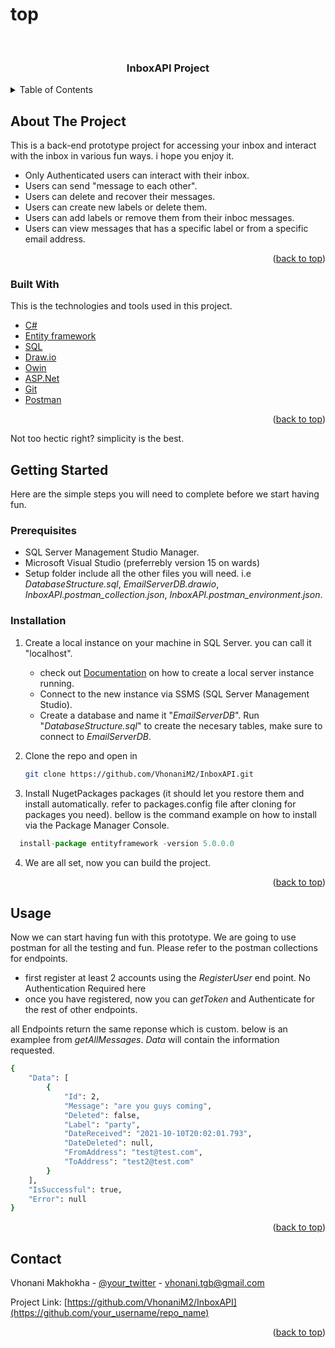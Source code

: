 # top

<!-- PROJECT LOGO -->
<br />
<div align="center">
  <h3 align="center">InboxAPI Project</h3>

  <p align="center">
    
  </p>
</div>


<!-- TABLE OF CONTENTS -->
<details>
  <summary>Table of Contents</summary>
  <ol>
    <li>
      <a href="#about-the-project">About The Project</a>
      <ul>
        <li><a href="#built-with">Built With</a></li>
      </ul>
    </li>
    <li>
      <a href="#getting-started">Getting Started</a>
      <ul>
        <li><a href="#prerequisites">Prerequisites</a></li>
        <li><a href="#installation">Installation</a></li>
      </ul>
    </li>
    <li><a href="#usage">Usage</a></li>
    <li><a href="#roadmap">Roadmap</a></li>
    <li><a href="#contributing">Contributing</a></li>
    <li><a href="#license">License</a></li>
    <li><a href="#contact">Contact</a></li>
    <li><a href="#acknowledgments">Acknowledgments</a></li>
  </ol>
</details>



<!-- ABOUT THE PROJECT -->
## About The Project


This is a back-end prototype project for accessing your inbox and interact with the inbox in various fun ways. i hope you enjoy it. 

* Only Authenticated users can interact with their inbox. 
* Users can send "message to each other".
* Users can delete and recover their messages.
* Users can create new labels or delete them.
* Users can add labels or remove them from their inboc messages.
* Users can view messages that has a specific label or from a specific email address.

<p align="right">(<a href="#top">back to top</a>)</p>

### Built With

This is the technologies and tools used in this project. 

* [C#](https://docs.microsoft.com/en-us/dotnet/csharp/)
* [Entity framework](https://docs.microsoft.com/en-us/ef/)
* [SQL](https://docs.microsoft.com/en-us/sql/ssms/download-sql-server-management-studio-ssms?view=sql-server-ver15)
* [Draw.io](https://app.diagrams.net/)
* [Owin](https://docs.microsoft.com/en-us/aspnet/aspnet/overview/owin-and-katana/)
* [ASP.Net](https://dotnet.microsoft.com/apps/aspnet)
* [Git](https://git-scm.com/)
* [Postman](https://www.postman.com/)

<p align="right">(<a href="#top">back to top</a>)</p>

Not too hectic right? simplicity is the best. 

<!-- GETTING STARTED -->
## Getting Started

Here are the simple steps you will need to complete before we start having fun.

### Prerequisites

* SQL Server Management Studio Manager.
* Microsoft Visual Studio (preferrebly version 15 on wards)
* Setup folder include all the other files you will need. i.e _DatabaseStructure.sql_, _EmailServerDB.drawio_, _InboxAPI.postman_collection.json_, _InboxAPI.postman_environment.json_.

### Installation 

1. Create a local instance on your machine in SQL Server. you can call it "localhost". 

    * check out [Documentation](https://www.c-sharpcorner.com/blogs/creating-local-database-using-microsoft-sql-server) on how to create a local server instance running. 
    * Connect to the new instance via SSMS (SQL Server Management Studio).
    * Create a database and name it "_EmailServerDB_". Run "_DatabaseStructure.sql_" to create the necesary tables, make sure to connect to _EmailServerDB_.  

2. Clone the repo and open in 
   ```sh
   git clone https://github.com/VhonaniM2/InboxAPI.git
   ```
3. Install NugetPackages packages (it should let you restore them and install automatically. refer to packages.config file after cloning for packages you need). bellow is the command example on how to install via the Package Manager Console.
 ```js
   install-package entityframework -version 5.0.0.0
   ```
4. We are all set, now you can build the project. 

<p align="right">(<a href="#top">back to top</a>)</p>



<!-- USAGE EXAMPLES -->
## Usage

Now we can start having fun with this prototype. We are going to use postman for all the testing and fun. Please refer to the postman collections for endpoints. 

* first register at least 2 accounts using the _RegisterUser_ end point. No Authentication Required here
* once you have registered, now you can _getToken_ and Authenticate for the rest of other endpoints. 

all Endpoints return the same reponse which is custom. below is an examplee from _getAllMessages_. _Data_ will contain the information requested.
```sh
{
    "Data": [
        {
            "Id": 2,
            "Message": "are you guys coming",
            "Deleted": false,
            "Label": "party",
            "DateReceived": "2021-10-10T20:02:01.793",
            "DateDeleted": null,
            "FromAddress": "test@test.com",
            "ToAddress": "test2@test.com"
        }
    ],
    "IsSuccessful": true,
    "Error": null
}
```

<p align="right">(<a href="#top">back to top</a>)</p>

<!-- ROADMAP -->




<!-- CONTACT -->
## Contact

Vhonani Makhokha - [@your_twitter](https://twitter.com/your_username) - vhonani.tgb@gmail.com

Project Link: [https://github.com/VhonaniM2/InboxAPI](https://github.com/your_username/repo_name)

<p align="right">(<a href="#top">back to top</a>)</p>




